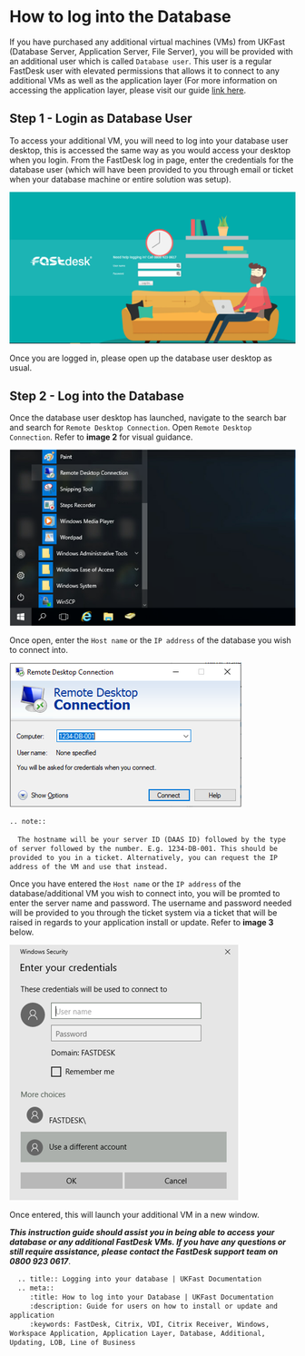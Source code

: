 # How to log into the Database

If you have purchased any additional virtual machines (VMs) from UKFast (Database Server, Application Server, File Server), you will be provided with an additional user which is called `Database user`. This user is a regular FastDesk user with elevated permissions that allows it to connect to any additional VMs as well as the application layer (For more information on accessing the application layer, please visit our guide [link here](https://docs.ukfast.co.uk/desktop/fastdesk/applayerlogin.html).

## Step 1 - Login as Database User

To access your additional VM, you will need to log into your database user desktop, this is accessed the same way as you would access your desktop when you login. From the FastDesk log in page, enter the credentials for the database user (which will have been provided to you through email or ticket when your database machine or entire solution was setup).

![Image 1: FastDesk Log in Page](files/Welcome_screen.png "Image 1: FastDesk Log in Page")

Once you are logged in, please open up the database user desktop as usual.

## Step 2 - Log into the Database

Once the database user desktop has launched, navigate to the search bar and search for `Remote Desktop Connection`. Open `Remote Desktop Connection`. Refer to **image 2** for visual guidance.

![Image 2: RDP search](files/RDPsearch2.PNG "Image 2: RDP Search")

Once open, enter the `Host name` or the `IP address` of the database you wish to connect into.

![Image 3: Enter Hostname or IP address in RDP Window](files/RDPcredsin.PNG "Image 3: Enter Hostname or IP address in RDP Window")

```eval_rst
.. note::

  The hostname will be your server ID (DAAS ID) followed by the type of server followed by the number. E.g. 1234-DB-001. This should be provided to you in a ticket. Alternatively, you can request the IP address of the VM and use that instead.

```

Once you have entered the `Host name` or the `IP address` of the database/additional VM you wish to connect into, you will be promted to enter the server name and password. The username and password needed will be provided to you through the ticket system via a ticket that will be raised in regards to your application install or update. Refer to **image 3** below.

![Image 4: Enter Username and Password](files/applayercreds2.PNG "Image 4: Enter Username and Password")

Once entered, this will launch your additional VM in a new window.

**_This instruction guide should assist you in being able to access your database or any additional FastDesk VMs. If you have any questions or still require assistance, please contact the FastDesk support team on 0800 923 0617_**.


 ```eval_rst
   .. title:: Logging into your database | UKFast Documentation
   .. meta::
      :title: How to log into your Database | UKFast Documentation
      :description: Guide for users on how to install or update and application
      :keywords: FastDesk, Citrix, VDI, Citrix Receiver, Windows, Workspace Application, Application Layer, Database, Additional, Updating, LOB, Line of Business

